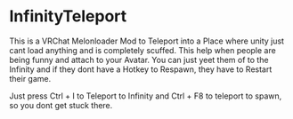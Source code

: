 # InfinityTeleport

This is a VRChat Melonloader Mod to Teleport into a Place where unity just cant load anything and is completely scuffed. This help when people are being funny and attach to your Avatar. You can just yeet them of to the Infinity and if they dont have a Hotkey to Respawn, they have to Restart their game.

Just press Ctrl + I to Teleport to Infinity and Ctrl + F8 to teleport to spawn, so you dont get stuck there.
